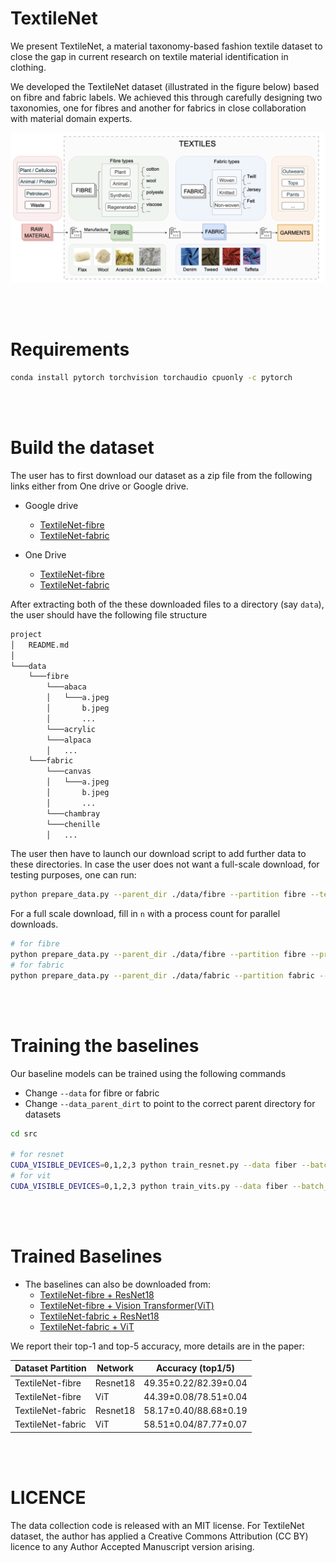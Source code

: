# TextileNet
We present TextileNet, a material taxonomy-based fashion textile dataset to close the gap in current research on textile material identification in clothing.

 We developed the TextileNet dataset (illustrated in the figure below) based on fibre and fabric labels. We achieved this through carefully designing two taxonomies, one for fibres and another for fabrics in close collaboration with material domain experts.

![Drag Racing](taxonomy.png)

<br />
<br />

# Requirements

```bash
conda install pytorch torchvision torchaudio cpuonly -c pytorch
```

<br />
<br />

# Build the dataset

The user has to first download our dataset as a zip file from the following links either from One drive or Google drive.

* Google drive
  * [TextileNet-fibre](https://drive.google.com/file/d/1e_E9NeTs7qSuUzWszSkmK09jTHPQwdd6/view?usp=sharing)
  * [TextileNet-fabric](https://drive.google.com/file/d/1G_g3NEcluW9iKbWY6BiCMcSo0eLxCG0z/view)

* One Drive
  * [TextileNet-fibre](https://liveuclac-my.sharepoint.com/:u:/g/personal/ucabs31_ucl_ac_uk/EcEcoqBIjr9HvE4RJOcyD_YB7ZXc8ws-g5naMnlI6U-nIg)
  * [TextileNet-fabric](https://liveuclac-my.sharepoint.com/:u:/g/personal/ucabs31_ucl_ac_uk/EcEcoqBIjr9HvE4RJOcyD_YB7ZXc8ws-g5naMnlI6U-nIg)

After extracting both of the these downloaded files to a directory (say `data`), the user should have the following file structure

```bash
project
│   README.md
│
└───data
    └───fibre
        └───abaca
        │   └───a.jpeg
        │       b.jpeg
        │       ...
        └───acrylic
        └───alpaca
        │   ...
    └───fabric
        └───canvas
        │   └───a.jpeg
        │       b.jpeg
        │       ...
        └───chambray
        └───chenille
        │   ...
```

The user then have to launch our download script to add further data to these directories.
In case the user does not want a full-scale download, for testing purposes, one can run:

```bash
python prepare_data.py --parent_dir ./data/fibre --partition fibre --test --processes 4
```

For a full scale download, fill in `n` with a process count for parallel downloads.

```bash
# for fibre
python prepare_data.py --parent_dir ./data/fibre --partition fibre --processes n
# for fabric
python prepare_data.py --parent_dir ./data/fabric --partition fabric --processes n
```

<br />
<br />

# Training the baselines

Our baseline models can be trained using the following commands

* Change `--data` for fibre or fabric
* Change `--data_parent_dirt` to point to the correct parent directory for datasets

```bash
cd src

# for resnet
CUDA_VISIBLE_DEVICES=0,1,2,3 python train_resnet.py --data fiber --batch_size 512 --num_classes 33 --num_workers 32 --seed 0
# for vit
CUDA_VISIBLE_DEVICES=0,1,2,3 python train_vits.py --data fiber --batch_size 512 --num_classes 33 --num_workers 32 --seed 0
```


<br />
<br />

# Trained Baselines

* The baselines can also be downloaded from:
  * [TextileNet-fibre + ResNet18](./baselines/TextileNet-fibre/res18_ckpt.pth) 
  * [TextileNet-fibre + Vision Transformer(ViT)](./baselines/TextileNet-fibre/vits_ckpt.pth) 
  * [TextileNet-fabric + ResNet18](./baselines/TextileNet-fabric/resnet18_ckpt.pth)
  * [TextileNet-fabric + ViT](./baselines/TextileNet-fabric/vits_ckpt.pth)

We report their top-1 and top-5 accuracy, more details are in the paper:

| Dataset Partition |  Network    | Accuracy (top1/5)    |
| ----------- | ----------- | --------- |
| TextileNet-fibre      | Resnet18    |  49.35±0.22/82.39±0.04    |
| TextileNet-fibre   | ViT       |  44.39±0.08/78.51±0.04         |
| TextileNet-fabric      | Resnet18    |  58.17±0.40/88.68±0.19    |
| TextileNet-fabric   | ViT        |   58.51±0.04/87.77±0.07        |

<br />
<br />

# LICENCE
The data collection code is released with an MIT license. 
For TextileNet dataset, the author has applied a Creative Commons Attribution (CC BY) licence to any Author Accepted Manuscript version arising. 